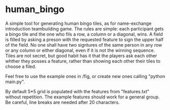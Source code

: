 # human_bingo
A simple tool for generating human bingo tiles, as for name-exchange introduction teambuilding game. The rules are simple: each participant gets a bingo tile and the one who fils a row, a column or a diagonal, wins. A field is filled by asking a preson with the requested feature to sign the upper half of the field. No one shall have two signtures of the same person in any row or any column or either diagonal, even if it is not the winning sequence. Tiles are not secret, but good habit has it that the players ask each other whther they posses a feature, rather than showing each other their tiles to choose a filed.  

Feel free to use the example ones in /fig, or create new ones calling "python main.py". 

By default 5*5 grid is populated with the features from "features.txt" without repetition. The example features should work for a general group. Be careful, line breaks are needed after 20 characters.
